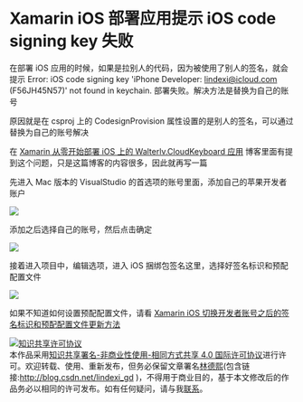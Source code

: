 # Xamarin iOS 部署应用提示 iOS code signing key 失败

在部署 iOS 应用的时候，如果是拉别人的代码，因为被使用了别人的签名，就会提示 Error: iOS code signing key 'iPhone Developer: lindexi@icloud.com (F56JH45N57)' not found in keychain. 部署失败。解决方法是替换为自己的账号

<!--more-->
<!-- CreateTime:2020/12/3 20:32:47 -->

<!-- 标签：Xamarin -->

原因就是在 csproj 上的 CodesignProvision 属性设置的是别人的签名，可以通过替换为自己的账号解决

在 [Xamarin 从零开始部署 iOS 上的 Walterlv.CloudKeyboard 应用](https://blog.lindexi.com/post/Xamarin-%E4%BB%8E%E9%9B%B6%E5%BC%80%E5%A7%8B%E9%83%A8%E7%BD%B2-iOS-%E4%B8%8A%E7%9A%84-Walterlv.CloudKeyboard-%E5%BA%94%E7%94%A8.html ) 博客里面有提到这个问题，只是这篇博客的内容很多，因此就再写一篇

先进入 Mac 版本的 VisualStudio 的首选项的账号里面，添加自己的苹果开发者账户

<!-- ![](image/Xamarin iOS 部署应用提示 iOS code signing key 失败/Xamarin iOS 部署应用提示 iOS code signing key 失败0.png) -->

![](http://image.acmx.xyz/lindexi%2F20201232033229543.jpg)

添加之后选择自己的账号，然后点击确定

<!-- ![](image/Xamarin iOS 部署应用提示 iOS code signing key 失败/Xamarin iOS 部署应用提示 iOS code signing key 失败1.png) -->

![](http://image.acmx.xyz/lindexi%2F2020123203447164.jpg)

接着进入项目中，编辑选项，进入 iOS 捆绑包签名这里，选择好签名标识和预配配置文件

<!-- ![](image/Xamarin iOS 部署应用提示 iOS code signing key 失败/Xamarin iOS 部署应用提示 iOS code signing key 失败2.png) -->

![](http://image.acmx.xyz/lindexi%2F20201232034498700.jpg)

如果不知道如何设置预配配置文件，请看 [Xamarin iOS 切换开发者账号之后的签名标识和预配配置文件更新方法](https://blog.lindexi.com/post/Xamarin-iOS-%E5%88%87%E6%8D%A2%E5%BC%80%E5%8F%91%E8%80%85%E8%B4%A6%E5%8F%B7%E4%B9%8B%E5%90%8E%E7%9A%84%E7%AD%BE%E5%90%8D%E6%A0%87%E8%AF%86%E5%92%8C%E9%A2%84%E9%85%8D%E9%85%8D%E7%BD%AE%E6%96%87%E4%BB%B6%E6%9B%B4%E6%96%B0%E6%96%B9%E6%B3%95.html )

<a rel="license" href="http://creativecommons.org/licenses/by-nc-sa/4.0/"><img alt="知识共享许可协议" style="border-width:0" src="https://licensebuttons.net/l/by-nc-sa/4.0/88x31.png" /></a><br />本作品采用<a rel="license" href="http://creativecommons.org/licenses/by-nc-sa/4.0/">知识共享署名-非商业性使用-相同方式共享 4.0 国际许可协议</a>进行许可。欢迎转载、使用、重新发布，但务必保留文章署名[林德熙](http://blog.csdn.net/lindexi_gd)(包含链接:http://blog.csdn.net/lindexi_gd )，不得用于商业目的，基于本文修改后的作品务必以相同的许可发布。如有任何疑问，请与我[联系](mailto:lindexi_gd@163.com)。
